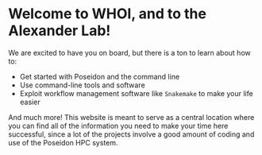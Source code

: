 # Welcome to WHOI, and to the Alexander Lab!

We are excited to have you on board, but there is a ton to learn about how to:
- Get started with Poseidon and the command line
- Use command-line tools and software
- Exploit workflow management software like `Snakemake` to make your life easier

And much more! This website is meant to serve as a central location where you can find all of the information you need to make your time here successful, since a lot of the projects involve a good amount of coding and use of the Poseidon HPC system.